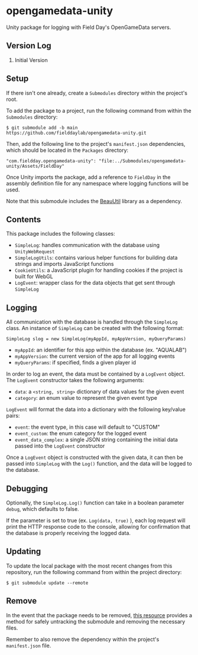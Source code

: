 # opengamedata-unity

Unity package for logging with Field Day's OpenGameData servers.

## Version Log

1. Initial Version

## Setup

If there isn't one already, create a `Submodules` directory within the project's root. 

To add the package to a project, run the following command from within the `Submodules` directory:

`$ git submodule add -b main https://github.com/fielddaylab/opengamedata-unity.git`

Then, add the following line to the project's `manifest.json` dependencies, which should be located in the `Packages` directory:

`"com.fieldday.opengamedata-unity": "file:../Submodules/opengamedata-unity/Assets/FieldDay"`

Once Unity imports the package, add a reference to `FieldDay` in the assembly definition file for any namespace where logging functions will be used. 

Note that this submodule includes the [BeauUtil](https://github.com/BeauPrime/BeauUtil) library as a dependency.

## Contents

This package includes the following classes:

- `SimpleLog`: handles communication with the database using `UnityWebRequest`
- `SimpleLogUtils`: contains various helper functions for building data strings and imports JavaScript functions
- `CookieUtils`: a JavaScript plugin for handling cookies if the project is built for WebGL
- `LogEvent`: wrapper class for the data objects that get sent through `SimpleLog`

## Logging

All communication with the database is handled through the `SimpleLog` class. An instance of `SimpleLog` can be created with the following format:

`SimpleLog slog = new SimpleLog(myAppId, myAppVersion, myQueryParams)`

- `myAppId`: an identifier for this app within the database (ex. "AQUALAB")
- `myAppVersion`: the current version of the app for all logging events
- `myQueryParams`: if specified, finds a given player id

In order to log an event, the data must be contained by a `LogEvent` object. The `LogEvent` constructor takes the following arguments:

- `data`: a `<string, string>` dictionary of data values for the given event
- `category`: an enum value to represent the given event type

`LogEvent` will format the data into a dictionary with the following key/value pairs:
- `event`: the event type, in this case will default to "CUSTOM"
- `event_custom`: the enum category for the logged event
- `event_data_complex`: a single JSON string containing the initial data passed into the `LogEvent` constructor

Once a `LogEvent` object is constructed with the given data, it can then be passed into `SimpleLog` with the `Log()` function, and the data will be logged to the database.

## Debugging

Optionally, the `SimpleLog.Log()` function can take in a boolean parameter `debug`, which defaults to false. 

If the parameter is set to true (ex. `Log(data, true)` ), each log request will print the HTTP response code to the console, allowing for confirmation that the database is properly receiving the logged data.

## Updating

To update the local package with the most recent changes from this repository, run the following command from within the project directory:

`$ git submodule update --remote`

## Remove

In the event that the package needs to be removed, [this resource](https://gist.github.com/myusuf3/7f645819ded92bda6677) provides a method for safely untracking the submodule and removing the necessary files.

Remember to also remove the dependency within the project's `manifest.json` file.
